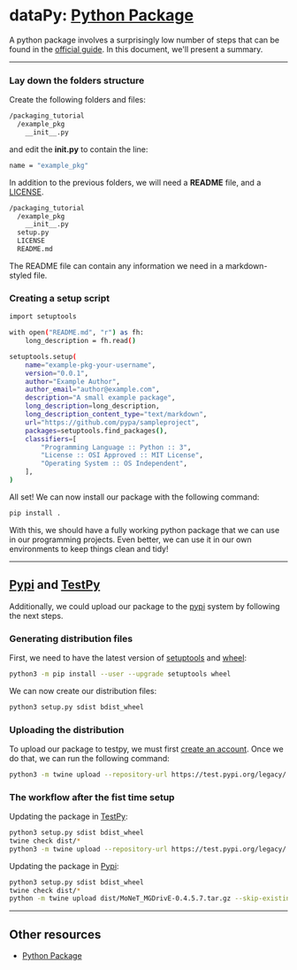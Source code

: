 # dataPy: [Python Package](https://packaging.python.org/tutorials/packaging-projects/)

A python package involves a surprisingly low number of steps that can be found in the [official guide](https://packaging.python.org/tutorials/packaging-projects/). In this document, we'll present a summary.

<hr>

### Lay down the folders structure

Create the following folders and files:

```bash
/packaging_tutorial
  /example_pkg
    __init__.py
```
and edit the **__init__.py** to contain the line:

```bash
name = "example_pkg"
```

In addition to the previous folders, we will need a **README** file, and a [LICENSE](https://choosealicense.com/).

```bash
/packaging_tutorial
  /example_pkg
    __init__.py
  setup.py
  LICENSE
  README.md
```

The README file can contain any information we need in a markdown-styled file.

### Creating a **setup** script

```bash
import setuptools

with open("README.md", "r") as fh:
    long_description = fh.read()

setuptools.setup(
    name="example-pkg-your-username",
    version="0.0.1",
    author="Example Author",
    author_email="author@example.com",
    description="A small example package",
    long_description=long_description,
    long_description_content_type="text/markdown",
    url="https://github.com/pypa/sampleproject",
    packages=setuptools.find_packages(),
    classifiers=[
        "Programming Language :: Python :: 3",
        "License :: OSI Approved :: MIT License",
        "Operating System :: OS Independent",
    ],
)
```

All set! We can now install our package with the following command:

``` bash
pip install .
```

With this, we should have a fully working python package that we can use in our programming projects. Even better, we can use it in our own environments to keep things clean and tidy!

<hr>

##  [Pypi](https://pypi.org/) and [TestPy](https://test.pypi.org/)

Additionally, we could upload our package to the [pypi](https://pypi.org/) system by following the next steps.

### Generating distribution files

First, we need to have the latest version of [setuptools](https://pypi.org/project/setuptools/) and [wheel](https://pythonwheels.com/):

```bash
python3 -m pip install --user --upgrade setuptools wheel
```

We can now create our distribution files:

```bash
python3 setup.py sdist bdist_wheel
```

### Uploading the distribution

To upload our package to testpy, we must first [create an account](https://test.pypi.org/account/register/). Once we do that, we can run the following command:

```bash
python3 -m twine upload --repository-url https://test.pypi.org/legacy/ dist/*
```

### The workflow after the fist time setup

Updating the package in [TestPy](https://test.pypi.org/):

```bash
python3 setup.py sdist bdist_wheel
twine check dist/*
python3 -m twine upload --repository-url https://test.pypi.org/legacy/ dist/MoNeT_MGDrivE-0.4.5.4.tar.gz  --skip-existing
```

Updating the package in [Pypi](./pypi.md):

```bash
python3 setup.py sdist bdist_wheel
twine check dist/*
python -m twine upload dist/MoNeT_MGDrivE-0.4.5.7.tar.gz --skip-existing
```

<hr>

##  Other resources

* [Python Package](https://packaging.python.org/tutorials/packaging-projects/)
